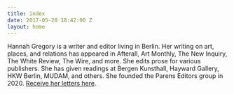 ```yaml
---
title: index
date: 2017-05-28 18:42:00 Z
layout: home
---
```


Hannah Gregory is a writer and editor living in Berlin. Her writing on art, places, and relations has appeared in Afterall, Art Monthly, The New Inquiry, The White Review, The Wire, and more. She edits prose for various publishers. She has given readings at Bergen Kunsthall, Hayward Gallery, HKW Berlin, MUDAM, and others. She founded the Parens Editors group in 2020. 
<a href="https://www.tinyletter.com/hannah_gregory">Receive her letters here</a>.